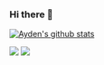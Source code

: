 ### Hi there 👋
  [![Ayden's github stats](https://github-readme-stats.vercel.app/api?username=aydenote)](https://github.com/aydenote/github-readme-stats)


<img src="https://img.shields.io/badge/React-61DAFB?style=flat-square&logo=React&logoColor=blue"/>
<img src="https://img.shields.io/badge/JavaScript-F7DF1E?style=flat-square&logo=JavaScript&logoColor=yellow"/>
